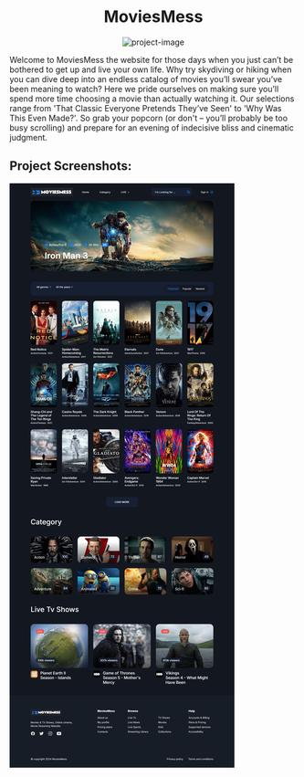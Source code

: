 <h1 align="center" id="title">MoviesMess</h1>

<p align="center"><img src="https://socialify.git.ci/yashrajz/MoviesMess/image?description=1&amp;font=Jost&amp;language=1&amp;name=1&amp;owner=1&amp;pattern=Solid&amp;theme=Auto" alt="project-image"></p>

<p id="description">Welcome to MoviesMess the website for those days when you just can’t be bothered to get up and live your own life. Why try skydiving or hiking when you can dive deep into an endless catalog of movies you’ll swear you’ve been meaning to watch? Here we pride ourselves on making sure you’ll spend more time choosing a movie than actually watching it. Our selections range from 'That Classic Everyone Pretends They’ve Seen' to 'Why Was This Even Made?'. So grab your popcorn (or don't – you’ll probably be too busy scrolling) and prepare for an evening of indecisive bliss and cinematic judgment.</p>

<h2>Project Screenshots:</h2>

<img src="./assets/images/SS all.png" alt="project-screenshot">